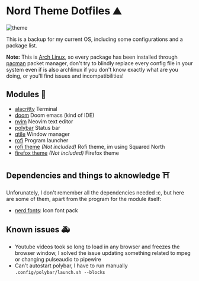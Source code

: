 # Nord Theme Dotfiles ⛰️

![theme](https://i.imgur.com/k2FyDgs.jpg)

This is a backup for my current OS, including some configurations and a package list.

**Note:** This is [Arch Linux](https://archlinux.org/), so every package has been installed through [pacman](https://wiki.archlinux.org/title/pacman) packet manager, don't try to blindly replace every config file in your system even if is also archlinux if you don't know exactly what are you doing, or you'll find issues and incompatibilities!

## Modules 🌇
- [alacritty](https://github.com/alacritty/alacritty) Terminal
- [doom](https://github.com/doomemacs/doomemacs) Doom emacs (kind of IDE)
- [nvim](https://github.com/neovim/neovim) Neovim text editor
- [polybar](https://github.com/polybar/polybar) Status bar
- [qtile](https://github.com/qtile/qtile) Window manager
- [rofi](https://github.com/davatorium/rofi) Program launcher
- [rofi theme](https://github.com/lr-tech/rofi-themes-collection) *(Not included)* Rofi theme, im using Squared North
- [firefox theme](https://addons.mozilla.org/en-US/firefox/addon/firefox-nord-dark/) *(Not included)* Firefox theme

## Dependencies and things to aknowledge ⛩️
Unforunately, I don't remember all the dependencies needed :c, but here are some of them, apart from the program for the module itself:

- [nerd fonts](https://github.com/ryanoasis/nerd-fonts): Icon font pack

## Known issues 🚑
- Youtube videos took so long to load in any browser and freezes the browser window, I solved the issue updating something related to mpeg or changing pulseaudio to pipewire
- Can't autostart polybar, I have to run manually `.config/polybar/launch.sh --blocks`
